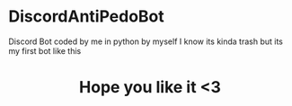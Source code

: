 # DiscordAntiPedoBot

Discord Bot coded by me in python by myself
I know its kinda trash but its my first bot like this

<div align="center">
  <H1>Hope you like it <3</H1>
</div>
